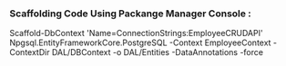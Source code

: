### Scaffolding Code Using Packange Manager Console :
Scaffold-DbContext 'Name=ConnectionStrings:EmployeeCRUDAPI' Npgsql.EntityFrameworkCore.PostgreSQL -Context EmployeeContext -ContextDir DAL/DBContext -o DAL/Entities -DataAnnotations -force